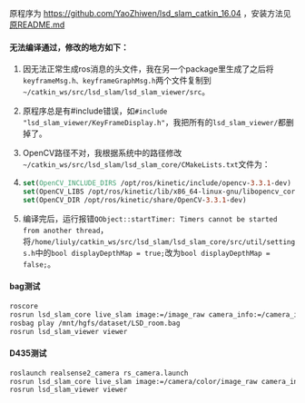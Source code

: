 原程序为 https://github.com/YaoZhiwen/lsd_slam_catkin_16.04 ，安装方法见[原README.md](./原README.md)

#### 无法编译通过，修改的地方如下：

1. 因无法正常生成ros消息的头文件，我在另一个package里生成了之后将`keyframeMsg.h、keyframeGraphMsg.h`两个文件复制到`~/catkin_ws/src/lsd_slam/lsd_slam_viewer/src`。

2. 原程序总是有#include错误，如`#include "lsd_slam_viewer/KeyFrameDisplay.h"`，我把所有的`lsd_slam_viewer/`都删掉了。

3. OpenCV路径不对，我根据系统中的路径修改`~/catkin_ws/src/lsd_slam/lsd_slam_core/CMakeLists.txt`文件为：

4. ```cmake
   set(OpenCV_INCLUDE_DIRS /opt/ros/kinetic/include/opencv-3.3.1-dev)
   set(OpenCV_LIBS /opt/ros/kinetic/lib/x86_64-linux-gnu/libopencv_core3.so.3.3.1 /opt/ros/kinetic/lib/x86_64-linux-gnu/libopencv_imgproc3.so.3.3.1 /opt/ros/kinetic/lib/x86_64-linux-gnu/libopencv_highgui3.so.3.3.1 /opt/ros/kinetic/lib/x86_64-linux-gnu/libopencv_calib3d3.so.3.3.1)
   set(OpenCV_DIR /opt/ros/kinetic/share/OpenCV-3.3.1-dev)
   ```

5. 编译完后，运行报错`QObject::startTimer: Timers cannot be started from another thread`，将`/home/liuly/catkin_ws/src/lsd_slam/lsd_slam_core/src/util/settings.h`中的`bool displayDepthMap = true;`改为`bool displayDepthMap = false;`。

#### bag测试

```sh
roscore
rosrun lsd_slam_core live_slam image:=/image_raw camera_info:=/camera_info
rosbag play /mnt/hgfs/dataset/LSD_room.bag
rosrun lsd_slam_viewer viewer
```

#### D435测试

```sh
roslaunch realsense2_camera rs_camera.launch
rosrun lsd_slam_core live_slam image:=/camera/color/image_raw camera_info:=/camera/cocolor/camera_info
rosrun lsd_slam_viewer viewer
```


